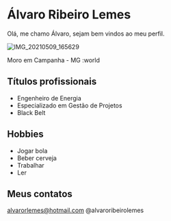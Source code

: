 # Álvaro Ribeiro Lemes
Olá, me chamo Álvaro, sejam bem vindos ao meu perfil.

![IMG_20210509_165629](https://user-images.githubusercontent.com/124595690/217010567-83313696-7d17-488b-9596-78fd21c28d2a.jpg)

Moro em Campanha - MG :world


## Títulos profissionais

- Engenheiro de Energia
- Especializado em Gestão de Projetos
- Black Belt

## Hobbies

- Jogar bola
- Beber cerveja
- Trabalhar
- Ler

## Meus contatos

alvarorlemes@hotmail.com
@alvaroribeirolemes


